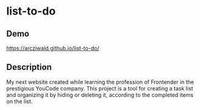 # list-to-do

## Demo

https://arcziwald.github.io/list-to-do/

## Description
My next website created while learning the profession of Frontender in the prestigious YouCode company.
This project is a tool for creating a task list and organizing it by hiding or deleting it, according to the completed items on the list.
